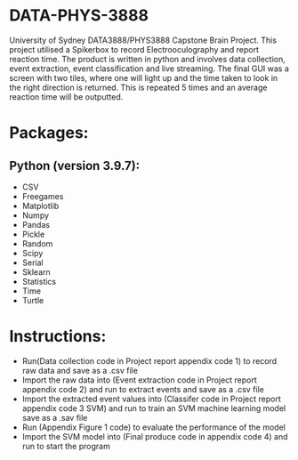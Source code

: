 # DATA-PHYS-3888
University of Sydney DATA3888/PHYS3888 Capstone Brain Project. This project utilised a Spikerbox to record Electrooculography and report reaction time. The product is written in python and involves data collection, event extraction, event classification and live streaming. The final GUI was a screen with two tiles, where one will light up and the time taken to look in the right direction is returned. This is repeated 5 times and an average reaction time will be outputted. 

# Packages:
## Python (version 3.9.7):
* CSV
* Freegames
* Matplotlib
* Numpy
* Pandas
* Pickle
* Random
* Scipy
* Serial
* Sklearn
* Statistics
* Time
* Turtle

# Instructions:
* Run(Data collection code in Project report appendix code 1) to record raw data and save as a .csv file
* Import the raw data into (Event extraction code in Project report appendix code 2) and run to extract events and save as a .csv file
* Import the extracted event values into (Classifer code in Project report appendix code 3 SVM) and run to train an SVM machine learning model save as a .sav file
* Run (Appendix Figure 1 code) to evaluate the performance of the model
* Import the SVM model into (Final produce code in appendix code 4) and run to start the program
